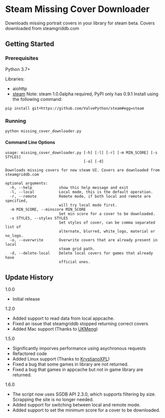 # Steam Missing Cover Downloader

Downloads missing portrait covers in your library for steam beta.
Covers downloaded from steamgriddb.com

## Getting Started

### Prerequisites

Python 3.7+

Libraries:

* aiohttp
* [steam](https://github.com/ValvePython/steam)
Note: steam 1.0.0alpha required, PyPI only has 0.9.1
Install using the following command:
```
pip install git+https://github.com/ValvePython/steam#egg=steam
```

### Running

```
python missing_cover_downloader.py
```

#### Command Line Options
```
usage: missing_cover_downloader.py [-h] [-l] [-r] [-m MIN_SCORE] [-s STYLES]
                                   [-o] [-d]

Downloads missing covers for new steam UI. Covers are downloaded from
steamgriddb.com

optional arguments:
  -h, --help            show this help message and exit
  -l, --local           Local mode, this is the default operation.
  -r, --remote          Remote mode, if both local and remote are specified,
                        will try local mode first.
  -m MIN_SCORE, --minscore MIN_SCORE
                        Set min score for a cover to be downloaded.
  -s STYLES, --styles STYLES
                        Set styles of cover, can be comma separated list of
                        alternate, blurred, white_logo, material or no_logo.
  -o, --overwrite       Overwrite covers that are already present in local
                        steam grid path.
  -d, --delete-local    Delete local covers for games that already have
                        official ones.
```

## Update History
1.0.0 
* Initial release

1.2.0
* Added support to read data from local appcache.
* Fixed an issue that steamgriddb stopped returning correct covers
* Added Mac support (Thanks to [UKMeng](https://github.com/UKMeng))

1.5.0
* Significantly imporves performance using asychronous requests
* Refactored code
* Added Linux support (Thanks to [KrystianoXPL](https://github.com/KrystianoXPL))
* Fixed a bug that some games in library are not returned.
* Fixed a bug that games in appcache but not in game library are returned.

1.6.0
* The script now uses SGDB API 2.3.0, which supports filtering by size. Scrapping the site is no longer needed.
* Added support for switching between local and remote mode.
* Added support to set the minimum score for a cover to be downloaded.
